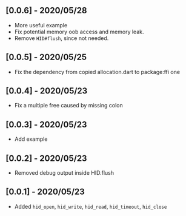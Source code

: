 ## [0.0.6] - 2020/05/28

* More useful example
* Fix potential memory oob access and memory leak.
* Remove `HID#flush`, since not needed.

## [0.0.5] - 2020/05/25

* Fix the dependency from copied allocation.dart to package:ffi one

## [0.0.4] - 2020/05/23

* Fix a multiple free caused by missing colon

## [0.0.3] - 2020/05/23

* Add example

## [0.0.2] - 2020/05/23

* Removed debug output inside HID.flush

## [0.0.1] - 2020/05/23

* Added `hid_open`, `hid_write`, `hid_read`, `hid_timeout`, `hid_close`
